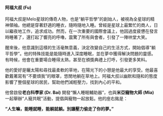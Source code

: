 #### **阿福大叔 (Fu)**

阿福大叔是Melo星球的傳奇人物，也是“躺平哲學”的創始人，被視為全星球的精神領袖。他總是穿著舒適的睡衣，隨時隨地入睡。曾經是星球上最繁忙的商人，日以繼夜地工作，追求成功。然而，在一次重要的國際會議上，他因過度疲憊在發言時睡著了，還打起了響亮的呼嚕，震驚了所有與會者，引發了一陣哄堂大笑。

醒來後，他意識到這樣的生活毫無意義，決定改變自己的生活方式，開始倡導“躺平哲學”。他的特殊技能是能隨時進入深度睡眠，並在夢中獲得解決問題的靈感。有時候，他會在重要場合睡得太熟，甚至在頒獎典禮上打呼，引發更多笑料。

他的愛好是曬太陽和尋找最柔軟的草地，在陽光下的小憩是他最大的享受。他最喜歡戴著寫有“不要煩我”的眼罩，悠閒地躺在草地上。阿福大叔以幽默和隨和的態度影響了整個星球的居民，幫助他們減輕壓力，找到內心的平和。

他曾啟發**老白科學家 (Dr. Bai)** 開發“懶人睡眠輔助器”，也與**米亞寵物大師 (Mia)** 一起舉辦“人寵共眠”活動，提倡與寵物一起放鬆。他的座右銘是：

**“人生嘛，能睡就睡，能躺就躺。別讓壓力偷走了你的夢。”**